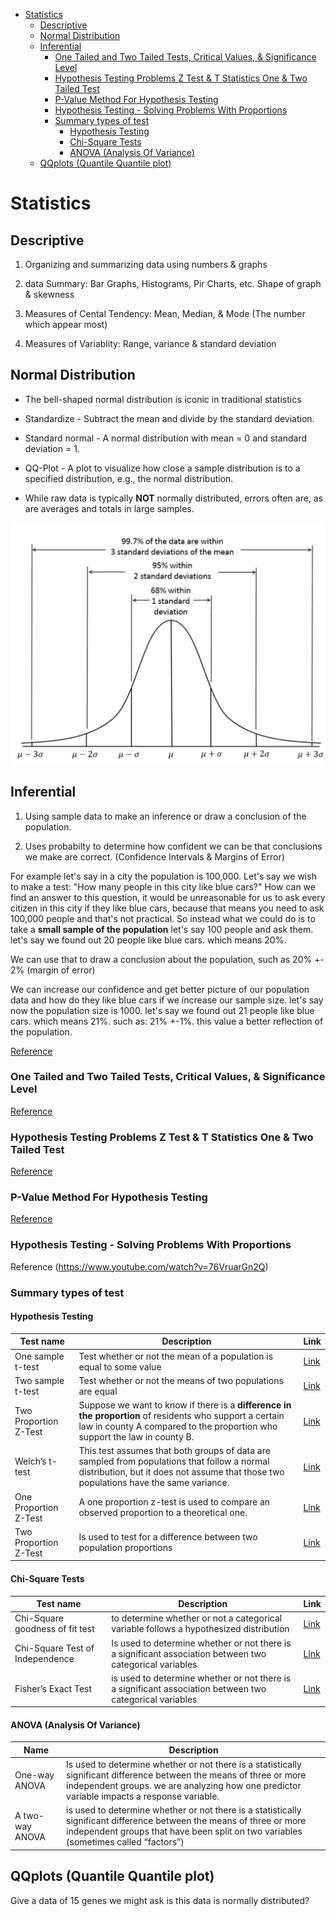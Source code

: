 <!--ts-->
   * [Statistics](#statistics)
      * [Descriptive](#descriptive)
      * [Normal Distribution](#normal-distribution)
      * [Inferential](#inferential)
         * [One Tailed and Two Tailed Tests, Critical Values, &amp; Significance Level](#one-tailed-and-two-tailed-tests-critical-values--significance-level)
         * [Hypothesis Testing Problems Z Test &amp; T Statistics One &amp; Two Tailed Test](#hypothesis-testing-problems-z-test--t-statistics-one--two-tailed-test)
         * [P-Value Method For Hypothesis Testing](#p-value-method-for-hypothesis-testing)
         * [Hypothesis Testing - Solving Problems With Proportions](#hypothesis-testing---solving-problems-with-proportions)
         * [Summary types of test](#summary-types-of-test)
            * [Hypothesis Testing](#hypothesis-testing)
            * [Chi-Square Tests](#chi-square-tests)
            * [ANOVA (Analysis Of Variance)](#anova-analysis-of-variance)
      * [QQplots (Quantile Quantile plot)](#qqplots-quantile-quantile-plot)

<!-- Added by: gil_diy, at: Wed 30 Mar 2022 19:29:09 IDT -->

<!--te-->

# Statistics

## Descriptive

1. Organizing and summarizing data using numbers & graphs

2. data Summary:
Bar Graphs, Histograms, Pir Charts, etc.
Shape of graph & skewness

3. Measures of Cental Tendency:
Mean, Median, & Mode (The number which appear most)

4. Measures of Variablity:
Range, variance & standard deviation

## Normal Distribution 

* The bell-shaped normal distribution is iconic in traditional statistics

* Standardize - Subtract the mean and divide by the standard deviation.

* Standard normal - A normal distribution with mean = 0 and standard deviation = 1.

* QQ-Plot - A plot to visualize how close a sample distribution is to a specified distribution, e.g., the normal distribution.

* While raw data is typically **NOT** normally distributed, errors often are, as are averages and totals in large samples.

<p align="center">
  <img width="600" src="images/statistics/normal_bell.png" title="Look into the image">
</p>

## Inferential

1. Using sample data to make an inference or draw a conclusion of the population.


2. Uses probabilty to determine how confident we can be that conclusions we make are correct.
(Confidence Intervals & Margins of Error)

For example let's say in a city the population is 100,000. Let's say we wish to make a test:
"How many people in this city like blue cars?"
How can we find an answer to this question, 
it would be unreasonable for us to ask every citizen in this city if they like blue cars, because that means you need to ask 100,000 people and that's not practical.
So instead what we could do is to take a **small sample of the population** let's say 100 people
and ask them. let's say we found out 20 people like blue cars. which means 20%.

We can use that to draw a conclusion about the population, such as 20% +- 2% (margin of error)


We can increase our confidence and get better picture of our population data and how do they like blue cars if we increase our sample size.
let's say now the population size is 1000.
let's say we found out 21 people like blue cars. which means 21%. such as: 21% +-1%. this value a better reflection of the population.


[Reference](https://www.youtube.com/watch?v=VHYOuWu9jQI)


### One Tailed and Two Tailed Tests, Critical Values, & Significance Level

[Reference](https://www.youtube.com/watch?v=XHPIEp-3yC0)

### Hypothesis Testing Problems Z Test & T Statistics One & Two Tailed Test 

[Reference](https://www.youtube.com/watch?v=zJ8e_wAWUzE)

### P-Value Method For Hypothesis Testing

[Reference](https://www.youtube.com/watch?v=8Aw45HN5lnA)


### Hypothesis Testing - Solving Problems With Proportions

Reference (https://www.youtube.com/watch?v=76VruarGn2Q)


### Summary types of test

#### Hypothesis Testing

Test name | Description | Link
------------|-----------|---
One sample t-test | Test whether or not the mean of a population is equal to some value | [Link](https://www.statology.org/one-sample-t-test/)
Two sample t-test | Test whether or not the means of two populations are equal | [Link](https://www.statology.org/two-sample-t-test/)
 Two Proportion Z-Test | Suppose we want to know if there is a **difference in the proportion**  of residents who support a certain law in county A compared to the proportion who support the law in county B. | [Link](https://www.statology.org/two-proportion-z-test/ )
 Welch’s t-test | This test assumes that both groups of data are sampled from populations that follow a normal distribution, but it does not assume that those two populations have the same variance. | [Link](https://www.statology.org/welchs-t-test/)
 One Proportion Z-Test |A one proportion z-test is used to compare an observed proportion to a theoretical one. | [Link](https://www.statology.org/one-proportion-z-test/)
 Two Proportion Z-Test | Is used to test for a difference between two population proportions | [Link](https://www.statology.org/two-proportion-z-test/)

#### Chi-Square Tests

Test name | Description | Link
------------|-------|-----
 Chi-Square goodness of fit test | to determine whether or not a categorical variable follows a hypothesized distribution | [Link](https://www.statology.org/chi-square-goodness-of-fit-test/)
 Chi-Square Test of Independence | Is used to determine whether or not there is a significant association between two categorical variables |  [Link](https://www.statology.org/chi-square-test-of-independence/)
 Fisher’s Exact Test | is used to determine whether or not there is a significant association between two categorical variables | [Link](https://www.statology.org/fishers-exact-test/)

#### ANOVA (Analysis Of Variance)

Name | Description
------------|-----
One-way ANOVA | Is used to determine whether or not there is a statistically significant difference between the means of three or more independent groups. we are analyzing how one predictor variable impacts a response variable. | [Link](https://www.statology.org/one-way-anova-r/)
A two-way ANOVA | is used to determine whether or not there is a statistically significant difference between the means of three or more independent groups that have been split on two variables (sometimes called “factors”) | [Link](https://www.statology.org/two-way-anova/)

## QQplots (Quantile Quantile plot)

Give a data of 15 genes we might ask is this data is normally distributed?

